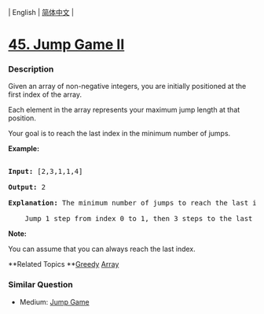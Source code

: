| English | [简体中文](README.md) |

# [45. Jump Game II](https://leetcode-cn.com/problems/jump-game-ii)
 ### Description
<p>Given an array of non-negative integers, you are initially positioned at the first index of the array.</p>

<p>Each element in the array represents your maximum jump length at that position.</p>

<p>Your goal is to reach the last index in the minimum number of jumps.</p>

<p><strong>Example:</strong></p>

<pre>
<strong>Input:</strong> [2,3,1,1,4]
<strong>Output:</strong> 2
<strong>Explanation:</strong> The minimum number of jumps to reach the last index is 2.
    Jump 1 step from index 0 to 1, then 3 steps to the last index.</pre>

<p><strong>Note:</strong></p>

<p>You can assume that you can always reach the last index.</p>

**Related Topics	**[Greedy](https://leetcode-cn.com/tag/greedy) [Array](https://leetcode-cn.com/tag/array) 

### Similar Question
 - Medium:	[Jump Game](https://leetcode-cn.com/problems/jump-game) 
